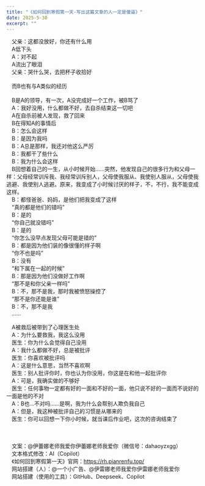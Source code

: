 ```yaml
---
title: "《如何回到寒假第一天-写出这篇文章的人一定是傻逼》"
date: 2025-5-30
excerpt: ""
---
```


&ensp;&ensp;父亲：这都没放好，你还有什么用  
&ensp;&ensp;A低下头  
&ensp;&ensp;A：对不起  
&ensp;&ensp;A流出了眼泪  
&ensp;&ensp;父亲：哭什么哭，去把杯子收拾好  
&ensp;&ensp;  
&ensp;&ensp;而B也有与A类似的经历  
&ensp;&ensp;  
&ensp;&ensp;B是A的领导，有一次，A没完成好一个工作，被B骂了  
&ensp;&ensp;A：我好没用，什么都做不好，去自杀结束这一切吧  
&ensp;&ensp;A在自杀前被人发现，救了回来  
&ensp;&ensp;B在得知A的事情后  
&ensp;&ensp;B：怎么会这样  
&ensp;&ensp;B：是因为我吗  
&ensp;&ensp;B：A总是那样，我还对他这么严厉  
&ensp;&ensp;B：我都干了些什么  
&ensp;&ensp;B：我为什么会这样  
&ensp;&ensp;B回想着自己的一生，从小时候开始……突然，他发现自己的很多行为和父母一样：父母经常训斥我、我经常训斥别人，父母使我服从、我使别人服从，父母使我逃避、我使别人逃避。原来，我变成了小时候讨厌的样子，不，不行，我不能变成这样。  
&ensp;&ensp;B：都怪爸爸、妈妈，是他们把我变成了这样  
&ensp;&ensp;“真的都是他们的错吗”  
&ensp;&ensp;B：是的  
&ensp;&ensp;“你自己就没错吗”  
&ensp;&ensp;B：是的  
&ensp;&ensp;“你怎么没早点发现父母可能是错的”  
&ensp;&ensp;B：都是因为他们装的像很懂的样子啊  
&ensp;&ensp;“你不也是吗”  
&ensp;&ensp;B：没有  
&ensp;&ensp;“和下属在一起的时候”  
&ensp;&ensp;B：那是因为他们没做好工作啊  
&ensp;&ensp;“那不是和你父亲一样吗”  
&ensp;&ensp;B：不，那不是我，那时我被愤怒操控了  
&ensp;&ensp;“那不是你还能是谁”  
&ensp;&ensp;B：不，那不是我  
&ensp;&ensp;……  
&ensp;&ensp;  
&ensp;&ensp;A被救后被带到了心理医生处  
&ensp;&ensp;A：为什么要救我，我这么没用  
&ensp;&ensp;医生：你为什么会觉得自己没用  
&ensp;&ensp;A：我什么都做不好，总是被批评  
&ensp;&ensp;医生：你喜欢被批评吗  
&ensp;&ensp;A：这是什么意思，当然不喜欢啊  
&ensp;&ensp;医生：别人批评你时，你也认为你没用，你这是在和他一起批评你  
&ensp;&ensp;A：可是，我确实做的不够好  
&ensp;&ensp;医生：任何事物一定都有好的一面和不好的一面，他只说不好的一面而不说好的一面是他的不对  
&ensp;&ensp;A：B也…不对吗……是啊，我为什么会帮别人欺负我自己  
&ensp;&ensp;A：但是，我这种被批评自己的习惯是从哪来的  
&ensp;&ensp;医生：你可以回想一下你小时候，就当课后作业吧，这次的咨询结束了  
&ensp;&ensp;  
&ensp;&ensp;  
&ensp;&ensp;  
&ensp;&ensp;文案：@伊蕾娜老师我爱你伊蕾娜老师我爱你（微信号：dahaoyzxgg）  
&ensp;&ensp;文本格式修改：AI（Copilot）  
&ensp;&ensp;《如何回到寒假第一天》官网：https://rh.pianrenfu.top/  
&ensp;&ensp;网站搭建（人）：@一个小广告、@伊雷娜老师我爱你伊雷娜老师我爱你  
&ensp;&ensp;网站搭建（使用的工具）：GitHub、Deepseek、Copilot  